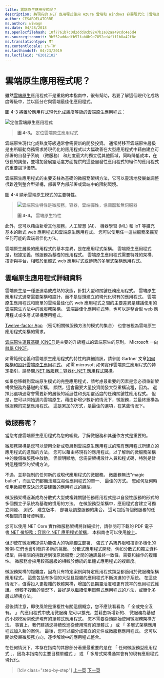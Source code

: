 ```yaml
---
title: 雲端原生應用程式呢？
description: 將現有的.NET 應用程式使用 Azure 雲端和 Windows 容器現代化 |雲端原生應用程式如何呢？
author: CESARDELATORRE
ms.author: wiwagn
ms.date: 04/28/2018
ms.openlocfilehash: 10f7761b7c0d2ddd8cb9247b1a02aa49cdc4e5d4
ms.sourcegitcommit: 9b552addadfb57fab0b9e7852ed4f1f1b8a42f8e
ms.translationtype: MT
ms.contentlocale: zh-TW
ms.lasthandoff: 04/23/2019
ms.locfileid: "62012102"
---
```

# <a name="what-about-cloud-native-applications"></a>雲端原生應用程式呢？

雖然[雲端原生](https://azure.microsoft.com/overview/cloudnative/)應用程式不是重點的本指南中，很有幫助，若要了解這個現代化成熟度等級中，並以區分它與雲端最佳化應用程式。

圖 4-3 將置於應用程式現代化成熟度等級的雲端原生應用程式：

![定位雲端原生應用程式](./media/image3.png)

> **圖 4-3。** 定位雲端原生應用程式

雲端原生現代化成熟度等級通常會需要新的開發投資。 通常將移至雲端原生層級是由所驅動商務需求將現代化的應用程式以大幅改善在大型應用程式中藉由建立可部署的自發子系統 （微服務） 和刻度最大的獨立從其他區域，同時降低成本，在很長的詞彙，並增加發展靈活度方面提供的這些自發性應用程式的組件的應用程式的重要競爭優勢。

雲端原生應用程式的主要支柱為基礎的微服務架構方法，它可以靈活地發展並調整很難達到整合型架構，部署至內部部署或雲端中的限制環境。

圖 4-4 顯示雲端原生模式的主要特性。

> ![雲端原生特性是微服務，容器，雲端彈性，協調器和無伺服器](./media/image4.png)
>
> **圖 4-4。** 雲端原生特性

此外，您可以藉由新增其他服務，人工智慧 (AI)、 機器學習 (ML) 和 IoT 等擴充基本的新式 web 應用程式和雲端原生應用程式。 您可以使用任一這些服務來擴充任何可能的雲端最佳化方法。

雲端原生層級的應用程式的基本差異，是在應用程式架構。 雲端原生應用程式是，根據定義，微服務為基礎的應用程式。 雲端原生應用程式需要特殊的架構、 技術與平台，相較於單體式 web 應用程式或傳統的多層式架構應用程式。

## <a name="cloud-native-applications-details"></a>雲端原生應用程式詳細資料

雲端原生是一種更進階或成熟的狀態，針對大型和關鍵任務應用程式。 雲端原生應用程式通常需要架構和設計，而不是從頭建立的現代化現有的應用程式。 雲端原生應用程式和簡單的雲端最佳化的 web 應用程式之間的主要差異是建議使用的雲端原生方法中的微服務架構。 雲端最佳化應用程式時，也可以是整合型 web 應用程式或多層式架構應用程式。

[Twelve-factor App](https://12factor.net/) （密切相關微服務方法的模式的集合） 也會被視為雲端原生應用程式架構的需求。

[雲端原生運算基礎 (CNCF)](https://www.cncf.io/)是主要的升級程式的雲端原生的原則。 Microsoft 一向[隸屬 CNCF](https://azure.microsoft.com/blog/announcing-cncf/)。

如需範例定義和雲端原生應用程式的特性的詳細資訊，請參閱 Gartner 文章[如何架構和設計雲端原生應用程式](https://www.gartner.com/doc/3181919/architect-design-cloudnative-applications)。 如需 microsoft 如何實作雲端原生應用程式的特定指引，請參閱[.NET 微服務：容器化.NET 應用程式架構](https://aka.ms/microservicesebook)。

如果您移轉到雲端原生模式的完整應用程式，請考慮最重要的因素是您必須重新架構微服務為基礎的架構。 顯然，這會需要大量投資開發大型重構流程，因為。 選擇此選項通常會需要新的層級的延展性和長期靈活度的任務關鍵性應用程式。 但是，您可以開始邁向雲端原生，藉由新增少數新的情況下，微服務，並最終重構為微服務的完整應用程式。 這是累加的方式，是最佳的選項，在某些情況下。

## <a name="what-about-microservices"></a>微服務呢？

當您考慮雲端原生應用程式為您的組織，了解微服務和其運作方式是重要的。

微服務架構是您可以使用全新或發展到雲端原生應用程式的現有應用程式所建立的應用程式的進階的方法。 您可以藉由將現有的應用程式，以了解新的微服務架構中的幾個微服務中啟動。 但很明顯地，您需要架構設計人員和程式碼，特別是針對這種類型的架構方法。

不過，並非強制的任何新的或現代應用程式的微服務。 微服務無法"magic bullet"，而且它們都無法建立每個應用程式的單一、 最佳的方式。 您如何及何時使用微服務取決於您要建置的應用程式的類型。

微服務架構逐漸成為分散式大型或複雜關鍵任務應用程式是以自發性服務的形式的多個獨立子系統為基礎的慣用的方法。 在微服務型架構中，應用程式會建立可獨立開發、 測試、 建立版本、 部署及調整服務的集合。 這可包括每個微服務的任何相關的自發資料庫。

您可以使用.NET Core 實作微服務架構將詳細探討，請參閱可下載的 PDF 電子書[.NET 微服務：容器化.NET 應用程式架構](https://aka.ms/microservicesebook)。 本指南也可以使用[線上](../../microservices-architecture/index.md)。

但即使在微服務提供功能強大的功能獨立部署、 強式子系統界限和技術多樣化的案例-它們也會引發許多新的挑戰。 分散式應用程式開發，例如分散式和獨立資料模型，與相關的挑戰達到復原微服務; 之間的通訊最終一致性，需要和操作的複雜性。 微服務會採用較高層級的相較於傳統的單體式應用程式的複雜度。

微服務架構的複雜度，因為只有特定案例與特定應用程式類型都適用於微服務架構應用程式。 這些包括有多個的大型且複雜的應用程式不斷演進的子系統。 在這些情況下，值得投入更複雜的軟體架構，增加的長期靈活度和更有效率的應用程式維護。 但較不複雜的情況下，最好是以繼續使用單體式應用程式的方法，或簡化多層式架構方法。

最後請注意，即使風險是重複性有關這個概念，您不應該看看為 「 全或完全沒有。 」 的應用程式中使用微服務 您可以擴充，並藉由新增新的、 微服務為基礎的小規模案例改進現有的單體式應用程式。 您不需要從頭開始使用微服務架構方法。 事實上，我們建議您持續改進從使用現有的單體式 」 或 「 多層式架構應用程式加入新的案例。 最後，您可以細分成獨立的元件或微服務應用程式。 您可以開始發展微服務方向，逐步解說中的應用程式整合。

在任何情況下，本存在指南的其餘部分著重最重要的是在 「 任何微服務型應用程式 」，因為本指南的主要目標單體式 」 或 「 多層式架構通常會有的現有應用程式現代化。

> [!div class="step-by-step"]
> [上一頁](microsoft-technologies-in-cloud-optimized-applications.md)
> [下一頁](deploy-existing-net-apps-as-windows-containers.md)
